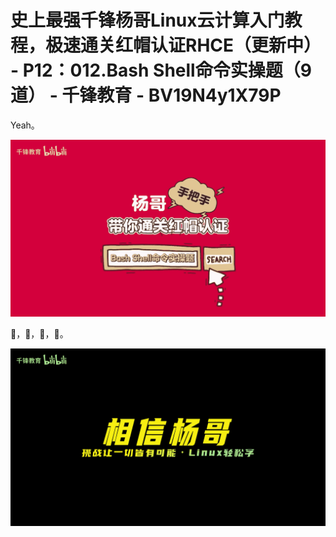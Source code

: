 # 史上最强千锋杨哥Linux云计算入门教程，极速通关红帽认证RHCE（更新中） - P12：012.Bash Shell命令实操题（9道） - 千锋教育 - BV19N4y1X79P

Yeah。

![](img/e27147e968280c24a0e55e1e344f4725_1.png)

🎼，🎼，🎼，🎼。

![](img/e27147e968280c24a0e55e1e344f4725_3.png)